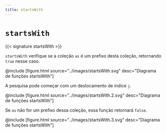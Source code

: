 ```yaml
---
title: startsWith
---
```


# `startsWith`

{{< signature startsWith >}}

`startsWith` verifique se a coleção `as` é um prefixo desta coleção, retornando `true` nesse caso.

@include [figure.html source="../images/startsWith.svg" desc="Diagrama de funções startsWith"]

A pesquisa pode começar com um deslocamento de índice `j`.

@include [figure.html source="../images/startsWith.2.svg" desc="Diagrama de funções startsWith"]

Se `as` não for um prefixo dessa coleção, essa função retornará `false`.

@include [figure.html source="../images/startsWith.3.svg" desc="Diagrama de funções startsWith"]
